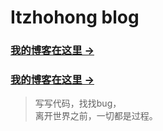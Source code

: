 
# Itzhohong blog

### [我的博客在这里 &rarr;](http://itzhihong.github.io)
### [我的博客在这里 &rarr;](http://itzhihong.top)

> 写写代码，找找bug，  
> 离开世界之前，一切都是过程。
